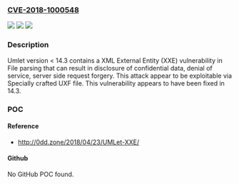 ### [CVE-2018-1000548](https://cve.mitre.org/cgi-bin/cvename.cgi?name=CVE-2018-1000548)
![](https://img.shields.io/static/v1?label=Product&message=n%2Fa&color=blue)
![](https://img.shields.io/static/v1?label=Version&message=n%2Fa&color=blue)
![](https://img.shields.io/static/v1?label=Vulnerability&message=n%2Fa&color=brighgreen)

### Description

Umlet version < 14.3 contains a XML External Entity (XXE) vulnerability in File parsing that can result in disclosure of confidential data, denial of service, server side request forgery. This attack appear to be exploitable via Specially crafted UXF file. This vulnerability appears to have been fixed in 14.3.

### POC

#### Reference
- http://0dd.zone/2018/04/23/UMLet-XXE/

#### Github
No GitHub POC found.

